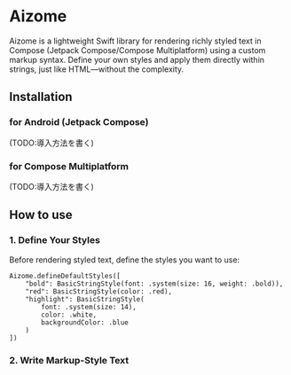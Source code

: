 # Aizome

Aizome is a lightweight Swift library for rendering richly styled text in Compose (Jetpack Compose/Compose Multiplatform) using a custom markup syntax. Define your own styles and apply them directly within strings, just like HTML—without the complexity.

## Installation

### for Android (Jetpack Compose)

(TODO:導入方法を書く)

### for Compose Multiplatform

(TODO:導入方法を書く)

## How to use

### 1. Define Your Styles

Before rendering styled text, define the styles you want to use:

```
Aizome.defineDefaultStyles([
    "bold": BasicStringStyle(font: .system(size: 16, weight: .bold)),
    "red": BasicStringStyle(color: .red),
    "highlight": BasicStringStyle(
        font: .system(size: 14),
        color: .white,
        backgroundColor: .blue
    )
])
```

### 2. Write Markup-Style Text


